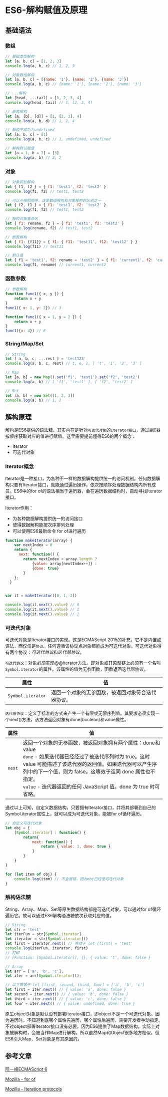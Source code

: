 # ES6-解构赋值及原理

## 基础语法

### 数组

``` js
// 基础类型解构
let [a, b, c] = [1, 2, 3]
console.log(a, b, c) // 1, 2, 3

// 对象数组解构
let [a, b, c] = [{name: '1'}, {name: '2'}, {name: '3'}]
console.log(a, b, c) // {name: '1'}, {name: '2'}, {name: '3'}

// ...解构
let [head, ...tail] = [1, 2, 3, 4]
console.log(head, tail) // 1, [2, 3, 4]

// 嵌套解构
let [a, [b], [d]] = [1, [2, 3], 4]
console.log(a, b, d) // 1, 2, 4

// 解构不成功为undefined
let [a, b, c] = [1]
console.log(a, b, c) // 1, undefined, undefined

// 解构默认赋值
let [a = 1, b = 2] = [3]
console.log(a, b) // 3, 2
```

### 对象

``` js
// 对象属性解构
let { f1, f2 } = { f1: 'test1', f2: 'test2' }
console.log(f1, f2) // test1, test2

// 可以不按照顺序，这是数组解构和对象解构的区别之一
let { f2, f1 } = { f1: 'test1', f2: 'test2' }
console.log(f1, f2) // test1, test2

// 解构对象重命名
let { f1: rename, f2 } = { f1: 'test1', f2: 'test2' }
console.log(rename, f2) // test1, test2

// 嵌套解构
let { f1: {f11}} = { f1: { f11: 'test11', f12: 'test12' } }
console.log(f11) // test11

// 默认值
let { f1 = 'test1', f2: rename = 'test2' } = { f1: 'current1', f2: 'current2'}
console.log(f1, rename) // current1, current2
```

### 函数参数

``` js
// 参数解构
function func1({ x, y }) {
    return x + y
}
func1({ x: 1, y: 2}) // 3

function func1({ x = 1, y = 2 }) {
    return x + y
}
func1({x: 4}) // 6
```

### String/Map/Set

``` js
// String
let [ a, b, c, ...rest ] = 'test123'
console.log(a, b, c, rest) // t, e, s, [ 't', '1', '2', '3' ]

// Map
let [a, b] = new Map().set('f1', 'test1').set('f2', 'test2')
console.log(a, b) // [ 'f1', 'test1' ], [ 'f2', 'test2' ]

// Set
let [a, b] = new Set([1, 2, 3])
console.log(a, b) // 1, 2
```

## 解构原理

解构是ES6提供的语法糖，其实内在是针对`可迭代对象`的`Iterator接口`，通过`遍历器`按顺序获取对应的值进行赋值。这里需要提前懂得ES6的两个概念：

* Iterator
* 可迭代对象

### Iterator概念

Iterator是一种接口，为各种不一样的数据解构提供统一的访问机制。任何数据解构只要有Iterator接口，就能通过遍历操作，依次按顺序处理数据结构内所有成员。ES6中的for of的语法相当于遍历器，会在遍历数据结构时，自动寻找Iterator接口。

Iterator作用：

* 为各种数据解构提供统一的访问接口
* 使得数据解构能按次序排列处理
* 可以使用ES6最新命令 for of进行遍历

``` js
function makeIterator(array) {
    var nextIndex = 0
    return {
      next: function() {
        return nextIndex < array.length ?
            {value: array[nextIndex++]} :
            {done: true}
        }
    };
  }


var it = makeIterator([0, 1, 2])

console.log(it.next().value) // 0
console.log(it.next().value) // 1
console.log(it.next().value) // 2
```

### 可迭代对象

可迭代对象是Iterator接口的实现。这是ECMAScript 2015的补充，它不是内置或语法，而仅仅是`协议`。任何遵循该协议点对象都能成为可迭代对象。可迭代对象得有两个协议：*可迭代协议*和*迭代器协议*。

`可迭代协议`：对象必须实现@@iterator方法。即对象或其原型链上必须有一个名叫`Symbol.iterator`的属性。该属性的值为无参函数，函数返回迭代器协议。

| 属性 | 值 |
| ---- | ---- |
| `Symbol.iterator` | 返回一个对象的无参函数，被返回对象符合迭代器协议。|

`迭代器协议`：定义了标准的方式来产生一个有限或无限序列值。其要求必须实现一个next()方法，该方法返回对象有done(boolean)和value属性。

| 属性 | 值 |
| ---- | ---- |
| `next` | 返回一个对象的无参函数，被返回对象拥有两个属性：done和value<br>`done` - 如果迭代器已经经过了被迭代序列时为 true。这时 value 可能描述了该迭代器的返回值。如果迭代器可以产生序列中的下一个值，则为 false。这等效于连同 done 属性也不指定。<br>`value` - 迭代器返回的任何 JavaScript 值。done 为 true 时可省略。 |

通过以上可知，自定义数据结构，只要拥有Iterator接口，并将其部署到自己的Symbol.iterator属性上，就可以成为可迭代对象，能被for of循环遍历。

``` js
// 自定义可迭代对象
let obj = {
    [Symbol.iterator] : function() {
        return{
            next: function() {
                return { value: 1, done: true }
            }
        }
    }
}

for (let item of obj) {
    console.log(item) // 不会报错，因为obj已经是可迭代对象
}
```

### 解构语法糖

String、Array、Map、Set等原生数据结构都是可迭代对象，可以通过for of循环遍历它。故可以通过ES6解构语法糖依次获取对应的值。

``` js
// String
let str = 'test'
let iterFun = str[Symbol.iterator]
let iterator = str[Symbol.iterator]()
let first = iterator.next() // 等效于 let [first] = 'test'
console.log(iterFun, iterator, first)
// 打印
// [Function: [Symbol.iterator]], {}, { value: 't', done: false }

// Array
let arr = ['a', 'b', 'c'];
let iter = arr[Symbol.iterator]();

// 以下等效于 let [first, second, third, four] = ['a', 'b', 'c']
let first = iter.next() // { value: 'a', done: false }
let second = iter.next() // { value: 'b', done: false }
let third = iter.next() // { value: 'c', done: false }
let four = iter.next() // { value: undefined, done: true }
```

原生object对象是默认没有部署Iterator接口，即object不是一个可迭代对象。因为遍历时，不知道到底哪个属性先遍历，哪个属性后遍历，需要开发者手动指定。不过object部署Iterator接口没有必要，因为ES6提供了Map数据结构。实际上对象被解构时，会被当作Map进行解构。所以虽然Map和Object很多地方相似，但ES6引入Map、Set对象是有其原因的。

## 参考文章

[阮一峰ECMAScript 6](http://es6.ruanyifeng.com/#docs/iterator)

[Mozilla - for of](https://developer.mozilla.org/en-US/docs/Web/JavaScript/Reference/Statements/for...of)

[Mozilla - Iteration protocols](https://developer.mozilla.org/en-US/docs/Web/JavaScript/Reference/Iteration_protocols#The_iterable_protocol)